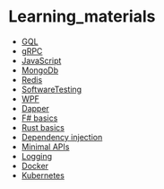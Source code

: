 # Learning_materials
<ul>
  <li><a href="https://github.com/aramzham/Learning_materials/tree/main/GQL">GQL</a></li>
  <li><a href="https://github.com/aramzham/Learning_materials/tree/main/gRPC">gRPC</a></li>
  <li><a href="https://github.com/aramzham/Learning_materials/tree/main/JavaScript">JavaScript</a></li>
  <li><a href="https://github.com/aramzham/Learning_materials/tree/main/MongoDb">MongoDb</a></li>
  <li><a href="https://github.com/aramzham/Learning_materials/tree/main/Redis">Redis</a></li>
  <li><a href="https://github.com/aramzham/Learning_materials/tree/main/SoftwareTesting">SoftwareTesting</a></li>
  <li><a href="https://github.com/aramzham/Learning_materials/tree/main/WPF">WPF</a></li>
  <li><a href="https://github.com/aramzham/Learning_materials/tree/main/Dapper">Dapper</a></li>
  <li><a href="https://github.com/aramzham/Learning_materials/tree/main/F%23">F# basics</a></li>
  <li><a href="https://github.com/aramzham/Learning_materials/tree/main/Rust">Rust basics</a></li>
  <li><a href="https://github.com/aramzham/Learning_materials/tree/main/DependencyInjection">Dependency injection</a></li>
<li><a href="https://github.com/aramzham/Learning_materials/tree/main/MinimalApis">Minimal APIs</a></li>
<li><a href="https://github.com/aramzham/Learning_materials/tree/main/Logging">Logging</a></li>
<li><a href="https://github.com/aramzham/Learning_materials/tree/main/Docker">Docker</a></li>
<li><a href="https://github.com/aramzham/Learning_materials/tree/main/Kubernetes">Kubernetes</a></li>
</ul>
